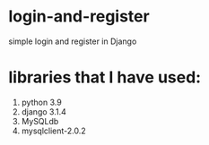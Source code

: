 # login-and-register
simple login and register in Django

# libraries that I have used:
1) python 3.9
2) django 3.1.4
3) MySQLdb
4) mysqlclient-2.0.2
